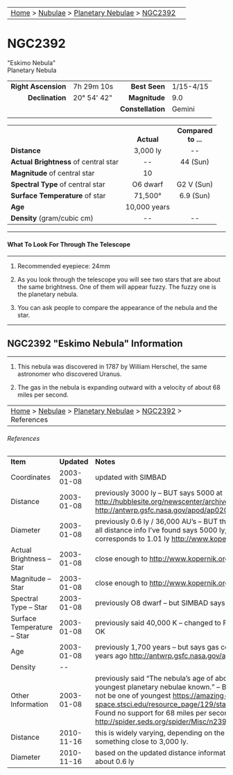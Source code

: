 |    |    |
|:---|---:|
|[Home](/notes/#object-notes) > [Nubulae](/notes/#nebulae) > [Planetary Nebulae](!planetary_nebulae_info) > [NGC2392](#ngc2392)|  |

# NGC2392
"Eskimo Nebula"<br/>
Planetary Nebula

|   |   |   |   |
|--:|:--|--:|:--|
|**Right Ascension**|7h 29m 10s|**Best Seen**|1/15-4/15|
|**Declination**|20&deg; 54' 42"	|**Magnitude**|9.0|
|   |   |**Constellation**|Gemini|
|   |   |   |   |

|   |   |   |
|---|:---:|:---:|
|   | <br/>**Actual**| **Compared<br/>to ...** |
|**Distance** | 3,000 ly | -- |
|**Actual Brightness** of central star| -- | 44 (Sun) |
|**Magnitude** of central star | 10 |   |
|**Spectral Type** of central star | O6 dwarf | G2 V (Sun) |
|**Surface Temperature** of star | 71,500&deg; | 6.9 (Sun) |
|**Age** | 10,000 years | |
|**Density** (gram/cubic cm) | -- | -- |

---
#### What To Look For Through The Telescope
---

1.	Recommended eyepiece: 24mm

2.	As you look through the telescope you will see two stars that are about the same brightness.  One of them will appear fuzzy.  The fuzzy one is the planetary nebula.
   
3.	You can ask people to compare the appearance of the nebula and the star.

---
## NGC2392 "Eskimo Nebula" Information
---

1.	This nebula was discovered in 1787 by William Herschel, the same astronomer who discovered Uranus.

2.	The gas in the nebula is expanding outward with a velocity of about 68 miles per second.   

|    |    |
|:---|---:|
|[Home](/notes/#object-notes) > [Nebulae](/notes/#nebulae) > [Planetary Nebulae](!planetary_nebulae_info) > [NGC2392](#ngc2392) > References|  |

###### References
|             |             |           |
|-------------|-------------|-----------|
| **Item**    | **Updated** | **Notes** |
| Coordinates | 2003-01-08  | updated with SIMBAD |
| Distance    | 2003-01-08  | previously 3000 ly – BUT says 5000 at <http://hubblesite.org/newscenter/archive/2000/07/text> and <http://antwrp.gsfc.nasa.gov/apod/ap020407.html> |
|Diameter|2003-01-08|previously 0.6 ly / 36,000 AU’s – BUT this comes from distance of 3,000 ly... all distance info I’ve found says 5000 ly; with ang diam 0.7 arcmin, this corresponds to 1.01 ly <http://www.kopernik.org/images/archive/n2392.htm>|
|Actual Brightness – Star|2003-01-08|close enough to <http://www.kopernik.org/images/archive/n2392.htm>|
|Magnitude – Star|2003-01-08|close enough to <http://www.kopernik.org/images/archive/n2392.htm>|
|Spectral Type – Star|2003-01-08|previously O8 dwarf – but SIMBAD says O6|
|Surface Temperature – Star|2003-01-08|previously said 40,000 K – changed to F – BUT cannot find support, but looks OK|
|Age|2003-01-08|previously 1,700 years – but says gas composed outer layers of star 10,000 years ago <http://antwrp.gsfc.nasa.gov/apod/ap020407.html>|
|Density|--|  |
|Other Information|2003-01-08|previously said “The nebula’s age of about 1,700 years makes it one of the youngest planetary nebulae known.”  – BUT nebula is 10,000 years old, may not be one of youngest  <https://amazing-space.stsci.edu/resource_page/129/stars_stellar_evolution/topic#resource_tab> Found no support for 68 miles per second speed, but sounds OK  <http://spider.seds.org/spider/Misc/n2392.html>|
|Distance|2010-11-16|this is widely varying, depending on the source but most seem to agree on something close to 3,000 ly.|
|Diameter|2010-11-16|based on the updated distance information, the diameter is 36,000 AU or about 0.6 ly|

